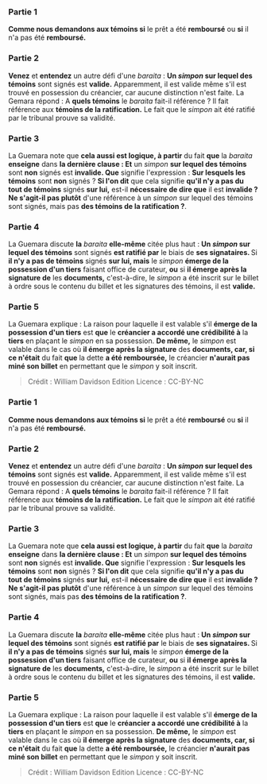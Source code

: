 
### Partie 1
<b>Comme nous demandons aux témoins si</b> le prêt a été <b>remboursé</b> ou <b>si</b> il n'a pas été <b>remboursé.</b>

### Partie 2
<b>Venez</b> et <b>entendez</b> un autre défi d'une <i>baraita</i> : <b>Un <i>simpon</i> sur lequel des témoins</b> sont signés est <b>valide.</b> Apparemment, il est valide même s'il est trouvé en possession du créancier, car aucune distinction n'est faite. La Gemara répond : A <b>quels témoins</b> le <i>baraita</i> fait-il référence ? Il fait référence aux <b>témoins de la ratification.</b> Le fait que le <i>simpon</i> ait été ratifié par le tribunal prouve sa validité.

### Partie 3
La Guemara note que <b>cela aussi est logique, à partir</b> du fait <b>que</b> la <i>baraita</i> <b>enseigne</b> dans <b>la dernière clause : Et</b> un <i>simpon</i> <b>sur lequel des témoins</b> sont <b>non</b> signés est <b>invalide. Que</b> signifie l'expression : <b>Sur lesquels les témoins</b> sont <b>non</b> signés ? <b>Si l'on dit</b> que cela signifie <b>qu'il n'y a pas du tout de témoins</b> signés <b>sur lui,</b> est-il <b>nécessaire de dire que</b> il est <b>invalide ? Ne s'agit-il pas plutôt</b> d'une référence à un <i>simpon</i> sur lequel des témoins sont signés, mais pas <b>des témoins de la ratification ?</b>.

### Partie 4
La Guemara discute <b>la</b> <i>baraita</i> <b>elle-même</b> citée plus haut : <b>Un <i>simpon</i> sur lequel des témoins</b> sont signés <b>est ratifié par</b> le biais de <b>ses signataires. </b> Si <b>il n'y a pas de témoins</b> signés <b>sur lui, mais</b> le <i>simpon</i> <b>émerge de la possession d'un tiers</b> faisant office de curateur, <b>ou</b> si <b>il émerge après la signature de</b> les <b>documents,</b> c'est-à-dire, le <i>simpon</i> a été inscrit sur le billet à ordre sous le contenu du billet et les signatures des témoins, il est <b>valide.</b>

### Partie 5
La Guemara explique : La raison pour laquelle il est valable s'il <b>émerge de la possession d'un tiers</b> est <b>que</b> le <b>créancier a accordé une crédibilité à</b> la <b>tiers</b> en plaçant le <i>simpon</i> en sa possession. <b>De même,</b> le <i>simpon</i> est valable dans le cas où <b>il émerge après la signature</b> des <b>documents, car, si ce n'était</b> du fait <b>que</b> la dette <b>a été remboursée,</b> le créancier <b>n'aurait pas miné son billet</b> en permettant que le <i>simpon</i> y soit inscrit.

>Crédit : William Davidson Edition
>Licence : CC-BY-NC
### Partie 1
<b>Comme nous demandons aux témoins si</b> le prêt a été <b>remboursé</b> ou <b>si</b> il n'a pas été <b>remboursé.</b>

### Partie 2
<b>Venez</b> et <b>entendez</b> un autre défi d'une <i>baraita</i> : <b>Un <i>simpon</i> sur lequel des témoins</b> sont signés est <b>valide.</b> Apparemment, il est valide même s'il est trouvé en possession du créancier, car aucune distinction n'est faite. La Gemara répond : A <b>quels témoins</b> le <i>baraita</i> fait-il référence ? Il fait référence aux <b>témoins de la ratification.</b> Le fait que le <i>simpon</i> ait été ratifié par le tribunal prouve sa validité.

### Partie 3
La Guemara note que <b>cela aussi est logique, à partir</b> du fait <b>que</b> la <i>baraita</i> <b>enseigne</b> dans <b>la dernière clause : Et</b> un <i>simpon</i> <b>sur lequel des témoins</b> sont <b>non</b> signés est <b>invalide. Que</b> signifie l'expression : <b>Sur lesquels les témoins</b> sont <b>non</b> signés ? <b>Si l'on dit</b> que cela signifie <b>qu'il n'y a pas du tout de témoins</b> signés <b>sur lui,</b> est-il <b>nécessaire de dire que</b> il est <b>invalide ? Ne s'agit-il pas plutôt</b> d'une référence à un <i>simpon</i> sur lequel des témoins sont signés, mais pas <b>des témoins de la ratification ?</b>.

### Partie 4
La Guemara discute <b>la</b> <i>baraita</i> <b>elle-même</b> citée plus haut : <b>Un <i>simpon</i> sur lequel des témoins</b> sont signés <b>est ratifié par</b> le biais de <b>ses signataires. </b> Si <b>il n'y a pas de témoins</b> signés <b>sur lui, mais</b> le <i>simpon</i> <b>émerge de la possession d'un tiers</b> faisant office de curateur, <b>ou</b> si <b>il émerge après la signature de</b> les <b>documents,</b> c'est-à-dire, le <i>simpon</i> a été inscrit sur le billet à ordre sous le contenu du billet et les signatures des témoins, il est <b>valide.</b>

### Partie 5
La Guemara explique : La raison pour laquelle il est valable s'il <b>émerge de la possession d'un tiers</b> est <b>que</b> le <b>créancier a accordé une crédibilité à</b> la <b>tiers</b> en plaçant le <i>simpon</i> en sa possession. <b>De même,</b> le <i>simpon</i> est valable dans le cas où <b>il émerge après la signature</b> des <b>documents, car, si ce n'était</b> du fait <b>que</b> la dette <b>a été remboursée,</b> le créancier <b>n'aurait pas miné son billet</b> en permettant que le <i>simpon</i> y soit inscrit.

>Crédit : William Davidson Edition
>Licence : CC-BY-NC